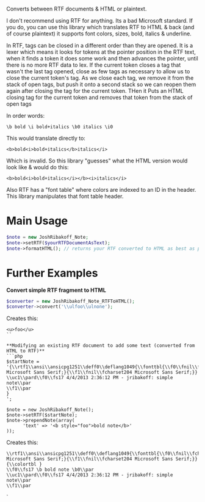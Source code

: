 Converts between RTF documents & HTML or plaintext.

I don't recommend using RTF for anything. Its a bad Microsoft standard. If you do, you can use this library which translates RTF to HTML & back (and of course plaintext) it supports font colors, sizes, bold, italics & underline.

In RTF, tags can be closed in a different order than they are opened.  It is a
 lexer which means it looks for tokens at the pointer position in the RTF text, when it finds a token it does some work
 and then advances the pointer, until there is no more RTF data to lex. If the current token closes a tag that wasn't the last tag opened, close as few tags as necessary to allow
      us to close the current token's tag. As we close each tag, we remove it from the stack of open tags, but push
      it onto a second stack so we can reopen them again after closing the tag for the current token. THen it Puts an HTML closing tag for the current token and removes that token from the stack of open tags

In order words:

```
\b bold \i bold+italics \b0 italics \i0
```

This would translate directly to:

```
<b>bold<i>bold+italics</b>italics</i>
```

Which is invalid. So this library "guesses" what the HTML version would look like & would do this:

```
<b>bold<i>bold+italics</i></b><i>italics</i>
```


Also RTF has a "font table" where colors are indexed to an ID in the header. This library manipulates that font table header.

Main Usage
======
```php
$note = new JoshRibakoff_Note;
$note->setRTF($yourRTFDocumentAsText);
$note->formatHTML(); // returns your RTF converted to HTML as best as possible.
```

Further Examples
======

**Convert simple RTF fragment to HTML**
```php
$converter = new JoshRibakoff_Note_RTFToHTML();
$converter->convert('\\ulfoo\\ulnone');
```
Creates this:
```
<u>foo</u>
``

**Modifying an existing RTF document to add some text (converted from HTML to RTF)**
```php
$startNote = '{\\rtf1\\ansi\\ansicpg1251\\deff0\\deflang1049{\\fonttbl{\\f0\\fnil\\fcharset0 Microsoft Sans Serif;}{\\f1\\fnil\\fcharset204 Microsoft Sans Serif;}}
\\uc1\\pard\\f0\\fs17 4/4/2013 2:36:12 PM - jribakoff: simple note\\par
\\f1\\par
}
';

$note = new JoshRibakoff_Note();
$note->setRTF($startNote);
$note->prependNote(array(
      'text' => '<b style="foo">bold note</b>'
));
```

Creates this:
```
\\rtf1\\ansi\\ansicpg1251\\deff0\\deflang1049{\\fonttbl{\\f0\\fnil\\fcharset0 Microsoft Sans Serif;}{\\f1\\fnil\\fcharset204 Microsoft Sans Serif;}}
{\\colortbl }
\\f0\\fs17 \b bold note \b0\\par
\\uc1\\pard\\f0\\fs17 4/4/2013 2:36:12 PM - jribakoff: simple note\\par
\\f1\\par
```

`

